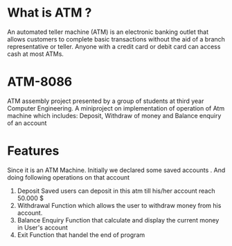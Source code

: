 # What is ATM ?
An automated teller machine (ATM) is an electronic banking outlet that allows customers to complete basic transactions without the aid of a branch representative or teller. Anyone with a credit card or debit card can access cash at most ATMs.
# ATM-8086
 ATM assembly project presented by a group of students at third year Computer Engineering.
 A miniproject on implementation of operation of Atm machine which includes:
 Deposit, Withdraw of money and Balance enquiry of an account 
   
# Features
Since it is an ATM Machine. Initially we declared some saved accounts . And doing following operations on that account
1. Deposit 
  Saved users can deposit in this atm till his/her account reach 50.000 $ 
2. Withdrawal
  Function which allows the user to withdraw money from his account.  
3. Balance Enquiry
  Function that calculate and display the current money in User's account
4. Exit
  Function that handel the end of program 


